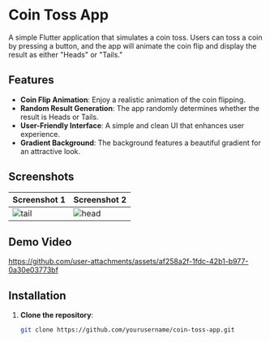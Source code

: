 # Coin Toss App

A simple Flutter application that simulates a coin toss. Users can toss a coin by pressing a button, and the app will animate the coin flip and display the result as either "Heads" or "Tails."

## Features

- **Coin Flip Animation**: Enjoy a realistic animation of the coin flipping.
- **Random Result Generation**: The app randomly determines whether the result is Heads or Tails.
- **User-Friendly Interface**: A simple and clean UI that enhances user experience.
- **Gradient Background**: The background features a beautiful gradient for an attractive look.

## Screenshots

| Screenshot 1 | Screenshot 2 |
|--------------|--------------|
| ![tail](https://github.com/user-attachments/assets/c02ff841-e3a9-48e3-9454-e359772ad284) | ![head](https://github.com/user-attachments/assets/73c29171-9814-4c66-873c-9db89030c9c6) |

## Demo Video 


https://github.com/user-attachments/assets/af258a2f-1fdc-42b1-b977-0a30e03773bf


## Installation

1. **Clone the repository**:
   ```bash
   git clone https://github.com/yourusername/coin-toss-app.git
